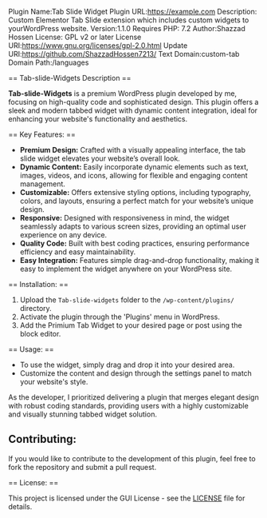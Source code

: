 Plugin Name:Tab Slide Widget Plugin URL:https://example.com Description: Custom
Elementor Tab Slide extension which includes custom widgets to yourWordPress
website. Version:1.1.0 Requires PHP: 7.2 Author:Shazzad Hossen License: GPL v2
or later License URI:https://www.gnu.org/licenses/gpl-2.0.html Update
URI:https://github.com/ShazzadHossen7213/ Text Domain:custom-tab Domain
Path:/languages

== Tab-slide-Widgets Description ==

**Tab-slide-Widgets** is a premium WordPress plugin developed by me, focusing on
high-quality code and sophisticated design. This plugin offers a sleek and
modern tabbed widget with dynamic content integration, ideal for enhancing your
website's functionality and aesthetics.

== Key Features: ==

- **Premium Design:** Crafted with a visually appealing interface, the tab slide
  widget elevates your website’s overall look.
- **Dynamic Content:** Easily incorporate dynamic elements such as text, images,
  videos, and icons, allowing for flexible and engaging content management.
- **Customizable:** Offers extensive styling options, including typography,
  colors, and layouts, ensuring a perfect match for your website’s unique
  design.
- **Responsive:** Designed with responsiveness in mind, the widget seamlessly
  adapts to various screen sizes, providing an optimal user experience on any
  device.
- **Quality Code:** Built with best coding practices, ensuring performance
  efficiency and easy maintainability.
- **Easy Integration:** Features simple drag-and-drop functionality, making it
  easy to implement the widget anywhere on your WordPress site.

== Installation: ==

1. Upload the `Tab-slide-widgets` folder to the `/wp-content/plugins/`
   directory.
2. Activate the plugin through the 'Plugins' menu in WordPress.
3. Add the Primium Tab Widget to your desired page or post using the block
   editor.

== Usage: ==

- To use the widget, simply drag and drop it into your desired area.
- Customize the content and design through the settings panel to match your
  website's style.

As the developer, I prioritized delivering a plugin that merges elegant design
with robust coding standards, providing users with a highly customizable and
visually stunning tabbed widget solution.

## Contributing:

If you would like to contribute to the development of this plugin, feel free to
fork the repository and submit a pull request.

== License: ==

This project is licensed under the GUI License - see the [LICENSE](LICENSE) file
for details.
